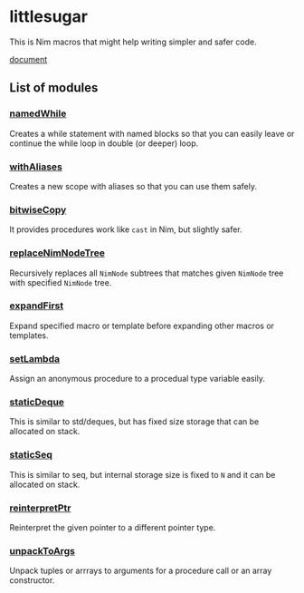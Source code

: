 # littlesugar
This is Nim macros that might help writing simpler and safer code.

[document](https://demotomohiro.github.io/littlesugar/theindex.html)

## List of modules
### [namedWhile](https://demotomohiro.github.io/littlesugar/namedWhile.html)
Creates a while statement with named blocks so that you can easily leave or continue the while loop in double (or deeper) loop.

### [withAliases](https://demotomohiro.github.io/littlesugar/withAliases.html)
Creates a new scope with aliases so that you can use them safely.

### [bitwiseCopy](https://demotomohiro.github.io/littlesugar/bitwiseCopy.html)
It provides procedures work like `cast` in Nim, but slightly safer.

### [replaceNimNodeTree](https://demotomohiro.github.io/littlesugar/replaceNimNodeTree.html)
Recursively replaces all `NimNode` subtrees that matches given `NimNode` tree with specified `NimNode` tree.

### [expandFirst](https://demotomohiro.github.io/littlesugar/expandFirst.html)
Expand specified macro or template before expanding other macros or templates.

### [setLambda](https://demotomohiro.github.io/littlesugar/setLambda.html)
Assign an anonymous procedure to a procedual type variable easily.

### [staticDeque](https://demotomohiro.github.io/littlesugar/staticDeque.html)
This is similar to std/deques, but has fixed size storage that can be allocated on stack.

### [staticSeq](https://demotomohiro.github.io/littlesugar/staticSeq.html)
This is similar to seq, but internal storage size is fixed to `N` and it can be allocated on stack.

### [reinterpretPtr](https://demotomohiro.github.io/littlesugar/reinterpretPtr.html)
Reinterpret the given pointer to a different pointer type.

### [unpackToArgs](https://demotomohiro.github.io/littlesugar/unpackToArgs.html)
Unpack tuples or arrrays to arguments for a procedure call or an array constructor.
